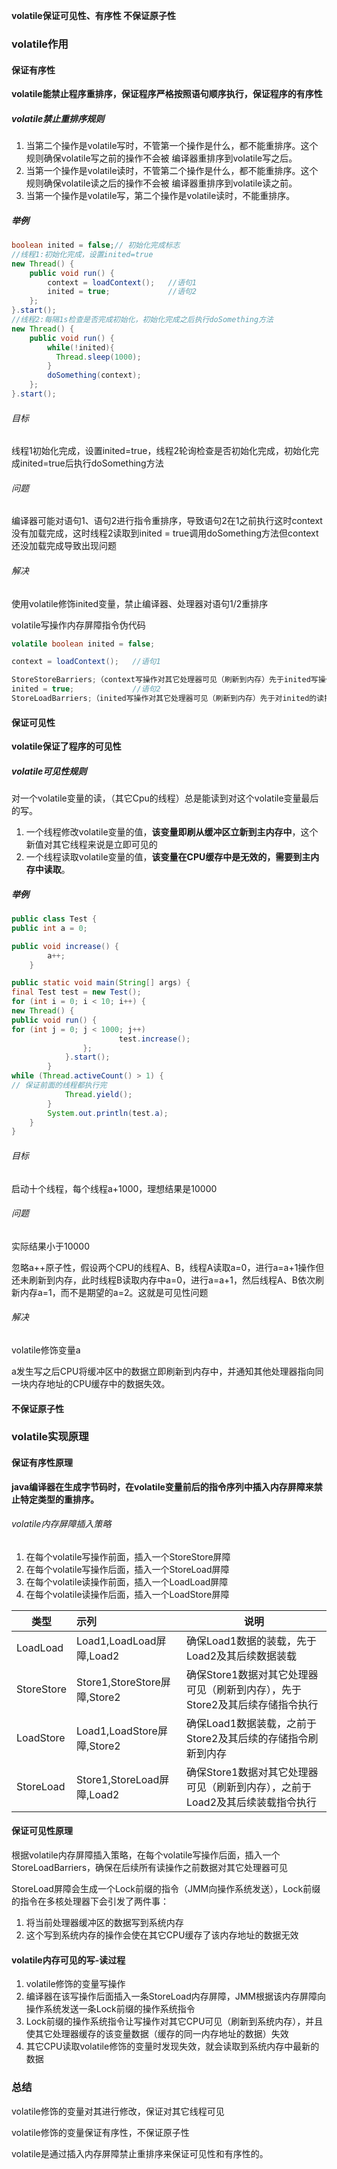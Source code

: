**volatile保证可见性、有序性 不保证原子性**

### volatile作用

#### 保证有序性

**volatile能禁止程序重排序，保证程序严格按照语句顺序执行，保证程序的有序性**

##### volatile禁止重排序规则

1. 当第二个操作是volatile写时，不管第一个操作是什么，都不能重排序。这个规则确保volatile写之前的操作不会被	编译器重排序到volatile写之后。
2. 当第一个操作是volatile读时，不管第二个操作是什么，都不能重排序。这个规则确保volatile读之后的操作不会被	编译器重排序到volatile读之前。
3. 当第一个操作是volatile写，第二个操作是volatile读时，不能重排序。

##### 举例

```java
boolean inited = false;// 初始化完成标志
//线程1:初始化完成，设置inited=true
new Thread() {
    public void run() {
        context = loadContext();   //语句1
        inited = true;             //语句2
    };
}.start();
//线程2:每隔1s检查是否完成初始化，初始化完成之后执行doSomething方法
new Thread() {
    public void run() {
        while(!inited){
          Thread.sleep(1000);
        }
        doSomething(context);
    };
}.start();
```

###### 目标

线程1初始化完成，设置inited=true，线程2轮询检查是否初始化完成，初始化完成inited=true后执行doSomething方法

###### 问题

编译器可能对语句1、语句2进行指令重排序，导致语句2在1之前执行这时context没有加载完成，这时线程2读取到inited = true调用doSomething方法但context还没加载完成导致出现问题

###### 解决

使用volatile修饰inited变量，禁止编译器、处理器对语句1/2重排序

volatile写操作内存屏障指令伪代码

```java
volatile boolean inited = false; 

context = loadContext();   //语句1

StoreStoreBarriers;（context写操作对其它处理器可见（刷新到内存）先于inited写操作）
inited = true;             //语句2
StoreLoadBarriers;（inited写操作对其它处理器可见（刷新到内存）先于对inited的读操作）

```



#### 保证可见性

**volatile保证了程序的可见性**

##### volatile可见性规则

对一个volatile变量的读，（其它Cpu的线程）总是能读到对这个volatile变量最后的写。

1. 一个线程修改volatile变量的值，**该变量即刷从缓冲区立新到主内存中**，这个新值对其它线程来说是立即可见的
2. 一个线程读取volatile变量的值，**该变量在CPU缓存中是无效的，需要到主内存中读取**。

##### 举例

```java
public class Test {
public int a = 0;

public void increase() {
		a++;
	}

public static void main(String[] args) {
final Test test = new Test();
for (int i = 0; i < 10; i++) {
new Thread() {
public void run() {
for (int j = 0; j < 1000; j++)
						test.increase();
				};
			}.start();
		}
while (Thread.activeCount() > 1) {
// 保证前面的线程都执行完
			Thread.yield();
		}
		System.out.println(test.a);
	}
}
```

###### 目标

启动十个线程，每个线程a+1000，理想结果是10000

###### 问题

实际结果小于10000

忽略a++原子性，假设两个CPU的线程A、B，线程A读取a=0，进行a=a+1操作但还未刷新到内存，此时线程B读取内存中a=0，进行a=a+1，然后线程A、B依次刷新内存a=1，而不是期望的a=2。这就是可见性问题

###### 解决

volatile修饰变量a

a发生写之后CPU将缓冲区中的数据立即刷新到内存中，并通知其他处理器指向同一块内存地址的CPU缓存中的数据失效。



#### 不保证原子性



### volatile实现原理



#### 保证有序性原理

**java编译器在生成字节码时，在volatile变量前后的指令序列中插入内存屏障来禁止特定类型的重排序。**

###### volatile内存屏障插入策略

1. 在每个volatile写操作前面，插入一个StoreStore屏障
2. 在每个volatile写操作后面，插入一个StoreLoad屏障
3. 在每个volatile读操作前面，插入一个LoadLoad屏障
4. 在每个volatile读操作后面，插入一个LoadStore屏障

| 类型       | 示列                         | 说明                                                         |
| ---------- | :--------------------------- | ------------------------------------------------------------ |
| LoadLoad   | Load1,LoadLoad屏障,Load2     | 确保Load1数据的装载，先于Load2及其后续数据装载               |
| StoreStore | Store1,StoreStore屏障,Store2 | 确保Store1数据对其它处理器可见（刷新到内存），先于Store2及其后续存储指令执行 |
| LoadStore  | Load1,LoadStore屏障,Store2   | 确保Load1数据装载，之前于Store2及其后续的存储指令刷新到内存  |
| StoreLoad  | Store1,StoreLoad屏障,Load2   | 确保Store1数据对其它处理器可见（刷新到内存），之前于Load2及其后续装载指令执行 |



#### 保证可见性原理

根据volatile内存屏障插入策略，在每个volatile写操作后面，插入一个StoreLoadBarriers，确保在后续所有读操作之前数据对其它处理器可见

StoreLoad屏障会生成一个Lock前缀的指令（JMM向操作系统发送），Lock前缀的指令在多核处理器下会引发了两件事：

1. 将当前处理器缓冲区的数据写到系统内存
2. 这个写到系统内存的操作会使在其它CPU缓存了该内存地址的数据无效



#### volatile内存可见的写-读过程

1. volatile修饰的变量写操作
2. 编译器在该写操作后面插入一条StoreLoad内存屏障，JMM根据该内存屏障向操作系统发送一条Lock前缀的操作系统指令
3. Lock前缀的操作系统指令让写操作对其它CPU可见（刷新到系统内存），并且使其它处理器缓存的该变量数据（缓存的同一内存地址的数据）失效
4. 其它CPU读取volatile修饰的变量时发现失效，就会读取到系统内存中最新的数据

### 总结

volatile修饰的变量对其进行修改，保证对其它线程可见

volatile修饰的变量保证有序性，不保证原子性

volatile是通过插入内存屏障禁止重排序来保证可见性和有序性的。